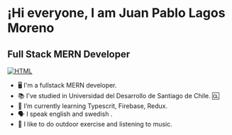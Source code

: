 <h1>¡Hi everyone, I am Juan Pablo Lagos Moreno</h1> 
<h2>Full Stack MERN Developer</h2>
<p dir="auto">
  <a href="linkedin.com/in/jplm91"> 
    <img src="https://camo.githubusercontent.com/a493f6833f99fb3c85788d6d9305e6b7a42b838e5ee5d138fd9a8214a7e77472/68747470733a2f2f696d672e736869656c64732e696f2f62616467652f6c696e6b6564696e2d2532333030373742352e7376673f267374796c653d666f722d7468652d6261646765266c6f676f3d6c696e6b6564696e266c6f676f436f6c6f723d7768697465" alt="HTML" data-canonical-src="https://img.shields.io/badge/linkedin-%230077B5.svg?&amp;style=for-the-badge&amp;logo=linkedin&amp;logoColor=white" style="max-width: 100%;">
  </a>
</p>

- 🖥️ I'm a fullstack MERN developer.
- 📚 I've studied in Universidad del Desarrollo de Santiago de Chile. 🆑
- 🌱 I’m currently learning Typescrit, Firebase, Redux.
- 🗣️ I speak english and swedish .
- 💞 I like to do outdoor exercise and listening to music.

<!---
braininabottle/braininabottle is a ✨ special ✨ repository because its `README.md` (this file) appears on your GitHub profile.
You can click the Preview link to take a look at your changes.
--->
